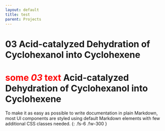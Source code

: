 ```yaml
---
layout: default
title: test
parent: Projects
---
```



# 03 Acid-catalyzed Dehydration of Cyclohexanol into Cyclohexene
#  <span style="color:#ff0000">some *03* text</span> Acid-catalyzed Dehydration of Cyclohexanol into Cyclohexene

To make it as easy as possible to write documentation in plain Markdown, most UI components are styled using default Markdown elements with few additional CSS classes needed.
{: .fs-6 .fw-300 }
